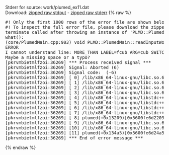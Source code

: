 Stderr for source:  work/plumed_ex11.dat   
Download: [zipped raw stdout](plumed_ex11.dat.plumed.stdout.txt.zip) - [zipped raw stderr](plumed_ex11.dat.plumed.stderr.txt.zip) 
{% raw %}
<pre>
#! Only the first 1000 rows of the error file are shown below
#! To inspect the full error file, please download the zipped raw stderr file above
terminate called after throwing an instance of 'PLMD::Plumed::ExceptionError'
what():
(core/PlumedMain.cpp:903) void PLMD::PlumedMain::readInputWords(const std::vector<std::__cxx11::basic_string<char> >&)
ERROR
I cannot understand line: MORE_THAN LABEL=fcub ARG=cub SWITCH=SMAP R_0=0.45 D_0=0.0 A=8 B=8
Maybe a missing space or a typo?
[pkrvmbietmlfzoi:36269] *** Process received signal ***
[pkrvmbietmlfzoi:36269] Signal: Aborted (6)
[pkrvmbietmlfzoi:36269] Signal code:  (-6)
[pkrvmbietmlfzoi:36269] [ 0] /lib/x86_64-linux-gnu/libc.so.6(+0x45330)[0x7f98a1445330]
[pkrvmbietmlfzoi:36269] [ 1] /lib/x86_64-linux-gnu/libc.so.6(pthread_kill+0x11c)[0x7f98a149eb2c]
[pkrvmbietmlfzoi:36269] [ 2] /lib/x86_64-linux-gnu/libc.so.6(gsignal+0x1e)[0x7f98a144527e]
[pkrvmbietmlfzoi:36269] [ 3] /lib/x86_64-linux-gnu/libc.so.6(abort+0xdf)[0x7f98a14288ff]
[pkrvmbietmlfzoi:36269] [ 4] /lib/x86_64-linux-gnu/libstdc++.so.6(+0xa5ff5)[0x7f98a18a5ff5]
[pkrvmbietmlfzoi:36269] [ 5] /lib/x86_64-linux-gnu/libstdc++.so.6(+0xbb0da)[0x7f98a18bb0da]
[pkrvmbietmlfzoi:36269] [ 6] /lib/x86_64-linux-gnu/libstdc++.so.6(_ZSt10unexpectedv+0x0)[0x7f98a18a5a55]
[pkrvmbietmlfzoi:36269] [ 7] /lib/x86_64-linux-gnu/libstdc++.so.6(+0xa5a6f)[0x7f98a18a5a6f]
[pkrvmbietmlfzoi:36269] [ 8] plumed(+0x13209)[0x5600fe6d2209]
[pkrvmbietmlfzoi:36269] [ 9] /lib/x86_64-linux-gnu/libc.so.6(+0x2a1ca)[0x7f98a142a1ca]
[pkrvmbietmlfzoi:36269] [10] /lib/x86_64-linux-gnu/libc.so.6(__libc_start_main+0x8b)[0x7f98a142a28b]
[pkrvmbietmlfzoi:36269] [11] plumed(+0x134a5)[0x5600fe6d24a5]
[pkrvmbietmlfzoi:36269] *** End of error message ***
</pre>
{% endraw %}
